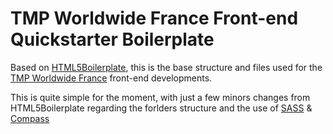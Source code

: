 TMP Worldwide France Front-end Quickstarter Boilerplate
=======================================================

Based on [HTML5Boilerplate](http://html5boilerplate.com), this is the base structure and files used for the [TMP Worldwide France](http://fr.tmp.com) front-end developments.

This is quite simple for the moment, with just a few minors changes from HTML5Boilerplate regarding the forlders structure and the use of [SASS](http://sass-lang.com) & [Compass](http://compass-style.org)